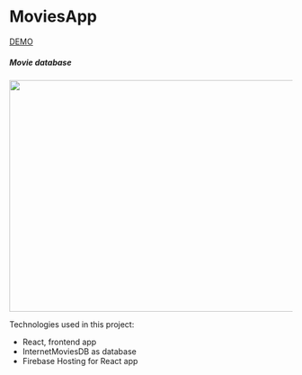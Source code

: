 # MoviesApp

[DEMO](https://movies-app-react.web.app/)

##### Movie database

<p align="center">
  <img width="833" height="411" src="https://i.imgur.com/m3eAtnV.png">
</p>

Technologies used in this project:

- React, frontend app
- InternetMoviesDB as database
- Firebase Hosting for React app
